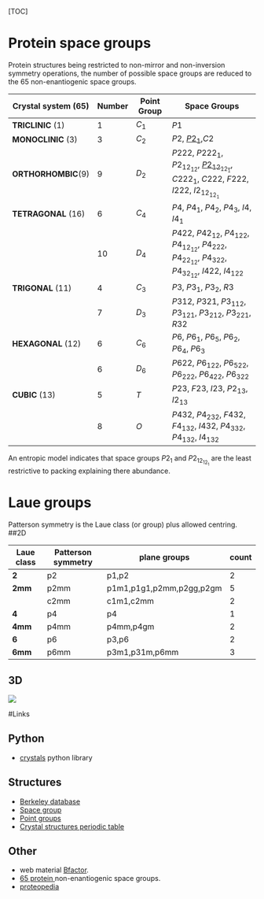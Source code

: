 [TOC]
# Protein space groups
 Protein structures being restricted to non-mirror and non-inversion symmetry operations, the number of possible space groups are reduced to the 65 non-enantiogenic space groups.

Crystal system (65)| Number | Point Group | Space Groups  
-----------------  | ------ | ----------- | -------------
**TRICLINIC**   (1)| 1      | $C_1$       | $P1$
**MONOCLINIC**  (3)| 3      | $C_2$       | $P2$, [$P2_1$](http://img.chem.ucl.ac.uk/sgp/large/004ay1.htm),$C2$
**ORTHORHOMBIC**(9)| 9      | $D_2$       | $P222$, $P222_1$, $P2_12_12$, [$P2_12_12_1$](http://img.chem.ucl.ac.uk/sgp/large/019az1.htm), $C222_1$, $C222$, $F222$, $I222$, $I2_12_12_1$
**TETRAGONAL** (16)| 6      | $C_4$       | $P4$, $P4_1$, $P4_2$, $P4_3$, $I4$, $I4_1$
                   | 10     | $D_4$       | $P422$, $P42_12$, $P4_122$, $P4_12_12$, $P4_222$, $P4_22_12$, $P4_322$, $P4_32_12$, $I422$, $I4_122$
**TRIGONAL**   (11)| 4      | $C_3$       | $P3$, $P3_1$, $P3_2$, $R3$
                   | 7      | $D_3$       | $P312$, $P321$, $P3_112$, $P3_121$, $P3_212$, $P3_221$, $R32$
**HEXAGONAL**  (12)| 6      | $C_6$       | $P6$, $P6_1$, $P6_5$, $P6_2$, $P6_4$, $P6_3$
                   | 6      | $D_6$       | $P622$, $P6_122$, $P6_522$, $P6_222$, $P6_422$, $P6_322$
**CUBIC**      (13)| 5      | $T$         | $P23$, $F23$, $I23$, $P2_13$, $I2_13$
                   | 8      | $O$         | $P432$, $P4_232$, $F432$, $F4_132$, $I432$, $P4_332$, $P4_132$, $I4_132$

An entropic model indicates that space groups $P2_1$ and $P2_12_12_1$  are the least restrictive to packing explaining there abundance.


# Laue groups
Patterson symmetry is the Laue class (or group) plus allowed centring.
##2D

Laue class | Patterson symmetry  | plane groups  | count
-----------| ------------------- |---------------|-------
**2**   | p2     | p1,p2                             | 2
**2mm** | p2mm   | p1m1,p1g1,p2mm,p2gg,p2gm          | 5
        | c2mm   | c1m1,c2mm                         | 2
**4**   | p4     | p4                                | 1
**4mm** | p4mm   | p4mm,p4gm                         | 2
**6**   | p6     | p3,p6                             | 2
**6mm** | p6mm   | p3m1,p31m,p6mm                    | 3

## 3D
![](/figures/lauegroup.png)




#Links
## Python
- [crystals](https://crystals.readthedocs.io/en/master/) python library
## Structures
- [Berkeley database](https://www.materialsproject.org/about)
- [Space group](http://img.chem.ucl.ac.uk/sgp/large/sgp.htm)
- [Point groups](http://img.chem.ucl.ac.uk/sgp/misc/pointgrp.htm)
- [Crystal structures periodic table](https://en.wikipedia.org/wiki/Periodic_table_(crystal_structure))
## Other
- web material [Bfactor](https://www-structmed.cimr.cam.ac.uk/course.html).
- [65 protein ](http://www.ruppweb.org/Xray/tutorial/spcgrps.htm) non-enantiogenic space groups.
- [proteopedia](http://proteopedia.org/wiki/index.php/Main_Page)

